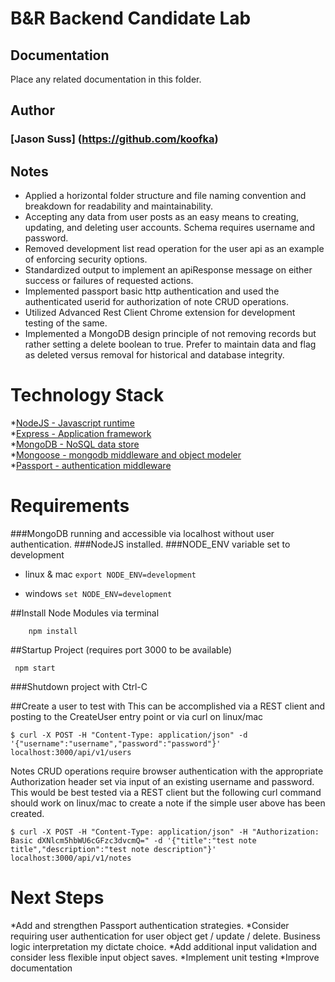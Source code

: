 # B&R Backend Candidate Lab

## Documentation

Place any related documentation in this folder.

## Author
### [Jason Suss] (https://github.com/koofka)

## Notes

* Applied a horizontal folder structure and file naming convention and breakdown for readability and maintainability.
* Accepting any data from user posts as an easy means to creating, updating, and deleting user accounts. Schema requires username and password.
* Removed development list read operation for the user api as an example of enforcing security options.
* Standardized output to implement an apiResponse message on either success or failures of requested actions.
* Implemented passport basic http authentication and used the authenticated userid for authorization of note CRUD operations.
* Utilized Advanced Rest Client Chrome extension for development testing of the same.
* Implemented a MongoDB design principle of not removing records but rather setting a delete boolean to true.  Prefer to maintain data and flag as deleted versus removal for historical and database integrity.

# Technology Stack
*[NodeJS - Javascript runtime](https://nodejs.org/)<br/>
*[Express - Application framework](http://expressjs.com/)<br/>
*[MongoDB - NoSQL data store](https://www.mongodb.org)<br/>
*[Mongoose - mongodb middleware and object modeler](http://mongoosejs.com/)<br/>
*[Passport - authentication middleware](http://passportjs.org/)<br/>

# Requirements
###MongoDB running and accessible via localhost without user authentication.
###NodeJS installed.
###NODE_ENV variable set to development
* linux & mac ```export NODE_ENV=development ```

* windows ```set NODE_ENV=development ```

##Install Node Modules via terminal

``` cd {project folder}
    npm install
```

##Startup Project (requires port 3000 to be available)

```
 npm start
```

###Shutdown project with Ctrl-C

##Create a user to test with
This can be accomplished via a REST client and posting to the CreateUser entry point or via curl on linux/mac

```
$ curl -X POST -H "Content-Type: application/json" -d '{"username":"username","password":"password"}' localhost:3000/api/v1/users
```

Notes CRUD operations require browser authentication with the appropriate Authorization header set via input of an existing username and password.
This would be best tested via a REST client but the following curl command should work on linux/mac to create a note if the simple user above has been created.

```
$ curl -X POST -H "Content-Type: application/json" -H "Authorization: Basic dXNlcm5hbWU6cGFzc3dvcmQ=" -d '{"title":"test note title","description":"test note description"}' localhost:3000/api/v1/notes
```

# Next Steps
*Add and strengthen Passport authentication strategies.
*Consider requiring user authentication for user object get / update / delete.  Business logic interpretation my dictate choice.
*Add additional input validation and consider less flexible input object saves.
*Implement unit testing
*Improve documentation
